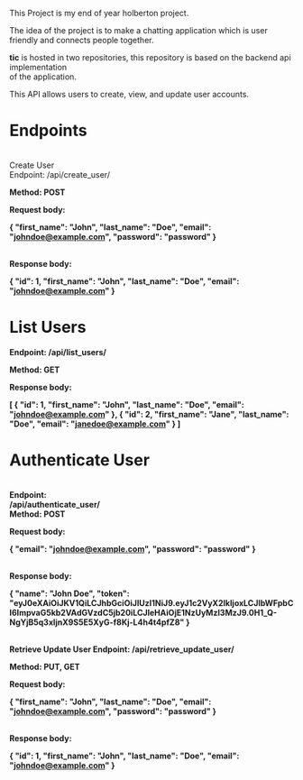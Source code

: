This Project is my end of year holberton project. <br>

The idea of the project is to make a chatting application which is user <br>
friendly and connects people together. 

<strong>tic</strong> is hosted in two repositories, this repository is based on the backend api implementation <br>
of the application. 


This API allows users to create, view, and update user accounts.

<h1>Endpoints</h1> <br>
Create User <br>
Endpoint: 
/api/create_user/

<strong>Method: <strong> 
POST

Request body:

{
    "first_name": "John",
    "last_name": "Doe",
    "email": "johndoe@example.com",
    "password": "password"
}

<br>
Response body:

{
    "id": 1,
    "first_name": "John",
    "last_name": "Doe",
    "email": "johndoe@example.com"
}
<br>
  
  
 <h1>List Users </h1>
Endpoint: 
/api/list_users/

 <strong>Method: </strong> 
GET

Response body:

[
    {
        "id": 1,
        "first_name": "John",
        "last_name": "Doe",
        "email": "johndoe@example.com"
    },
    {
        "id": 2,
        "first_name": "Jane",
        "last_name": "Doe",
        "email": "janedoe@example.com"
    }
]
  <br>
 <h1>Authenticate User</h1> <br>
Endpoint:  <br>
/api/authenticate_user/
<br>
  <strong>Method:</strong> 
POST

Request body:

{
    "email": "johndoe@example.com",
    "password": "password"
}
  
  <br>
Response body:

{
    "name": "John Doe",
    "token": "eyJ0eXAiOiJKV1QiLCJhbGciOiJIUzI1NiJ9.eyJ1c2VyX2lkIjoxLCJlbWFpbCI6ImpvaG5kb2VAdGVzdC5jb20iLCJleHAiOjE1NzUyMzI3MzJ9.0H1_Q-NgYjB5q3xIjnX9S5E5XyG-f8Kj-L4h4t4pfZ8"
}
  
<br>
Retrieve Update User
Endpoint: 
/api/retrieve_update_user/

Method: 
PUT, GET

Request body:

{
    "first_name": "John",
    "last_name": "Doe",
    "email": "johndoe@example.com",
    "password": "password"
}
  
  <br>
Response body:

{
    "id": 1,
    "first_name": "John",
    "last_name": "Doe",
    "email": "johndoe@example.com"
}
